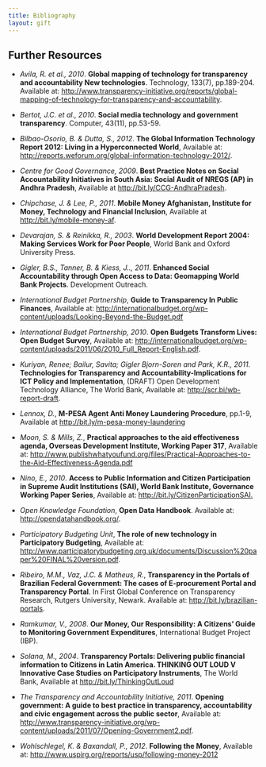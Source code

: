 ```yaml
---
title: Bibliography
layout: gift
---
```


## Further Resources

* *Avila, R. et al., 2010*. **Global mapping of technology for transparency and accountability New technologies**. Technology, 133(7), pp.189-204. Available at: <http://www.transparency-initiative.org/reports/global-mapping-of-technology-for-transparency-and-accountability>.

* *Bertot, J.C. et al., 2010*. **Social media technology and government transparency**. Computer, 43(11), pp.53-59.

* *Bilbao-Osorio, B. & Dutta, S., 2012*. **The Global Information Technology Report 2012: Living in a Hyperconnected World**, Available at: <http://reports.weforum.org/global-information-technology-2012/>.

* *Centre for Good Governance, 2009*. **Best Practice Notes on Social Accountability Initiatives in South Asia: Social Audit of NREGS (AP) in Andhra Pradesh**, Available at <http://bit.ly/CCG-AndhraPradesh>.

* *Chipchase, J. & Lee, P., 2011*. **Mobile Money Afghanistan, Institute for Money, Technology and Financial Inclusion**, Available at <http://bit.ly/mobile-money-af>.

* *Devarajan, S. & Reinikka, R., 2003*. **World Development Report 2004: Making Services Work for Poor People**, World Bank and Oxford University Press.

* *Gigler, B.S., Tanner, B. & Kiess, J.., 2011*. **Enhanced Social Accountability through Open Access to Data: Geomapping World Bank Projects**. Development Outreach.

* *International Budget Partnership*, **Guide to Transparency In Public Finances**, Available at: <http://internationalbudget.org/wp-content/uploads/Looking-Beyond-the-Budget.pdf>

* *International Budget Partnership, 2010*. **Open Budgets Transform Lives: Open Budget Survey**, Available at: <http://internationalbudget.org/wp-content/uploads/2011/06/2010_Full_Report-English.pdf>.

* *Kuriyan, Renee; Bailur, Savita; Gigler Bjorn-Soren and Park, K.R., 2011*. **Technologies for Transparency and Accountability-Implications for ICT Policy and Implementation**, (DRAFT) Open Development Technology Alliance, The World Bank, Available at: <http://scr.bi/wb-report-draft>.

* *Lennox, D.*, **M-PESA Agent Anti Money Laundering Procedure**, pp.1-9, Available at <http://bit.ly/m-pesa-money-laundering>

* *Moon, S. & Mills, Z.*, **Practical approaches to the aid effectiveness agenda, Overseas Development Institute, Working Paper 317**, Available at: <http://www.publishwhatyoufund.org/files/Practical-Approaches-to-the-Aid-Effectiveness-Agenda.pdf>

* *Nino, E., 2010*. **Access to Public Information and Citizen Participation in Supreme Audit Institutions (SAI), World Bank Institute, Governance Working Paper Series**, Available at: <http://bit.ly/CitizenParticipationSAI.>

* *Open Knowledge Foundation*, **Open Data Handbook**. Available at: <http://opendatahandbook.org/>.

* *Participatory Budgeting Unit*, **The role of new technology in Participatory Budgeting**, Available at:  <http://www.participatorybudgeting.org.uk/documents/Discussion%20paper%20FINAL%20version.pdf>.

* *Ribeiro, M.M., Vaz, J.C. & Matheus, R.*, **Transparency in the Portals of Brazilian Federal Government: The cases of E-procurement Portal and Transparency Portal**. In First Global Conference on Transparency Research, Rutgers University, Newark. Available at: <http://bit.ly/brazilian-portals>.

* *Ramkumar, V., 2008*. **Our Money, Our Responsibility: A Citizens’ Guide to Monitoring Government Expenditures**, International Budget Project (IBP).

* *Solana, M., 2004*. **Transparency Portals: Delivering public financial information to Citizens in Latin America. THINKING OUT LOUD V Innovative Case Studies on Participatory Instruments**, The World Bank, Available at <http://bit.ly/ThinkingOutLoud>

* *The Transparency and Accountability Initiative, 2011*. **Opening government: A guide to best practice in transparency, accountability and civic engagement across the public sector**, Available at: <http://www.transparency-initiative.org/wp-content/uploads/2011/07/Opening-Government2.pdf>.

* *Wohlschlegel, K. & Baxandall, P., 2012*. **Following the Money**, Available at: <http://www.uspirg.org/reports/usp/following-money-2012>

